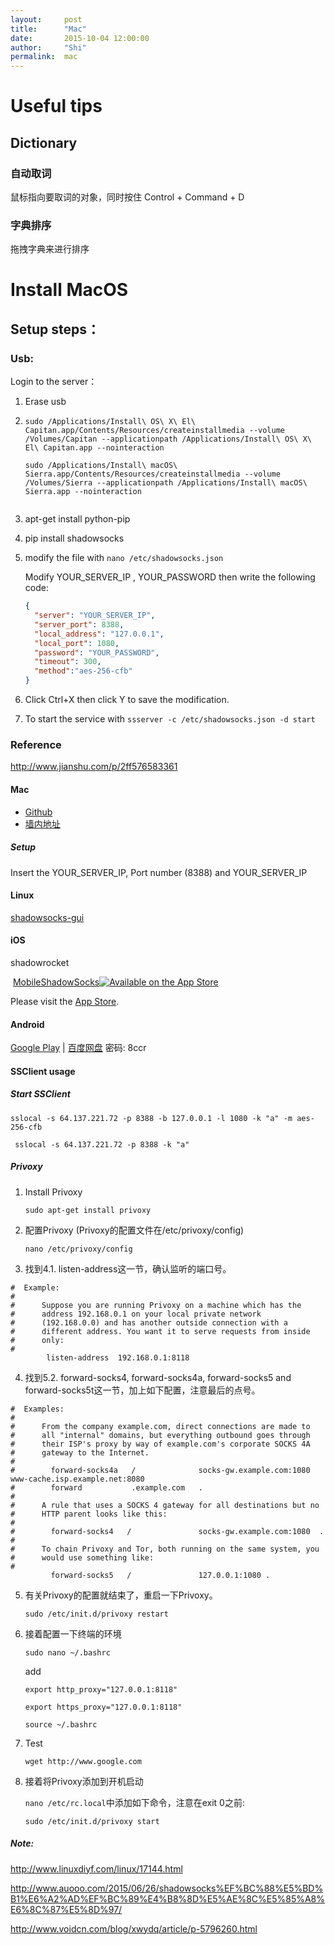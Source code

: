 ```yaml
---
layout:     post
title:      "Mac"
date:       2015-10-04 12:00:00
author:     "Shi"
permalink:  mac
---
```


# Useful tips

## Dictionary

### 自动取词

鼠标指向要取词的对象，同时按住 Control + Command + D

### 字典排序

拖拽字典来进行排序



# Install MacOS 

## Setup steps：

### Usb:

Login to the server：

1. Erase usb

2. ```
   sudo /Applications/Install\ OS\ X\ El\ Capitan.app/Contents/Resources/createinstallmedia --volume /Volumes/Capitan --applicationpath /Applications/Install\ OS\ X\ El\ Capitan.app --nointeraction

   sudo /Applications/Install\ macOS\ Sierra.app/Contents/Resources/createinstallmedia --volume /Volumes/Sierra --applicationpath /Applications/Install\ macOS\ Sierra.app --nointeraction
   ```


   ```

3. apt-get install python-pip

4. pip install shadowsocks

5. modify the file with `nano /etc/shadowsocks.json`

   Modify YOUR_SERVER_IP , YOUR_PASSWORD then write the following code:

   ```json
   {
     "server": "YOUR_SERVER_IP",
     "server_port": 8388,  
     "local_address": "127.0.0.1",  
     "local_port": 1080,  
     "password": "YOUR_PASSWORD",
     "timeout": 300,  
     "method":"aes-256-cfb"
   }
   ```

6. Click Ctrl+X then click Y to save the modification.

7. To start the service with `ssserver -c /etc/shadowsocks.json -d start `

### Reference

http://www.jianshu.com/p/2ff576583361





#### Mac

- [Github](https://github.com/shadowsocks/shadowsocks-iOS/releases)
- [墙内地址](http://getchrome.sinaapp.com/)

##### Setup

Insert the YOUR_SERVER_IP, Port number (8388) and YOUR_SERVER_IP

#### Linux 

[shadowsocks-gui](https://github.com/shadowsocks/shadowsocks-gui)

#### iOS

shadowrocket

 [MobileShadowSocks](https://github.com/shadowsocks/shadowsocks-iOS/tree/master)[![Available on the App Store](https://camo.githubusercontent.com/32145ebda8f8af17efbc9e2f411d0995416d97ea/68747470733a2f2f7261772e6769746875622e636f6d2f736861646f77736f636b732f736861646f77736f636b732d694f532f6d61737465722f61707073746f72652e706e67)](https://itunes.apple.com/us/app/shadowsocks/id665729974?ls=1&mt=8)

Please visit the [App Store](https://itunes.apple.com/us/app/shadowsocks/id665729974?ls=1&mt=8).

#### Android

[Google Play](https://play.google.com/store/apps/details?id=com.github.shadowsocks) | [百度网盘](http://pan.baidu.com/s/1kTIdvV5) 密码: 8ccr

#### SSClient usage

##### Start SSClient

`sslocal -s 64.137.221.72 -p 8388 -b 127.0.0.1 -l 1080 -k "a" -m aes-256-cfb`

` sslocal -s 64.137.221.72 -p 8388 -k "a"`

##### Privoxy

1. Install Privoxy

   `sudo apt-get install privoxy`

2. 配置Privoxy (Privoxy的配置文件在/etc/privoxy/config)

   `nano /etc/privoxy/config` 

3. 找到4.1. listen-address这一节，确认监听的端口号。

```
#  Example:
#
#      Suppose you are running Privoxy on a machine which has the
#      address 192.168.0.1 on your local private network
#      (192.168.0.0) and has another outside connection with a
#      different address. You want it to serve requests from inside
#      only:
#      
        listen-address  192.168.0.1:8118
```

4. 找到5.2. forward-socks4, forward-socks4a, forward-socks5 and forward-socks5t这一节，加上如下配置，注意最后的点号。

```
#  Examples:
#  
#      From the company example.com, direct connections are made to
#      all "internal" domains, but everything outbound goes through
#      their ISP's proxy by way of example.com's corporate SOCKS 4A
#      gateway to the Internet.
#  
#        forward-socks4a   /              socks-gw.example.com:1080  www-cache.isp.example.net:8080
#        forward           .example.com   .
#      
#      A rule that uses a SOCKS 4 gateway for all destinations but no
#      HTTP parent looks like this:
#
#        forward-socks4   /               socks-gw.example.com:1080  .
#      
#      To chain Privoxy and Tor, both running on the same system, you
#      would use something like:
#
         forward-socks5   /               127.0.0.1:1080 .

```

5. 有关Privoxy的配置就结束了，重启一下Privoxy。

   `sudo /etc/init.d/privoxy restart`

6. 接着配置一下终端的环境

   `sudo nano ~/.bashrc`

   add

   `export http_proxy="127.0.0.1:8118"`

   `export https_proxy="127.0.0.1:8118"`

   `source ~/.bashrc`

7. Test

   `wget http://www.google.com`

8. 接着将Privoxy添加到开机启动

   `nano /etc/rc.local`中添加如下命令，注意在exit 0之前:

   `sudo /etc/init.d/privoxy start`

##### Note:

http://www.linuxdiyf.com/linux/17144.html

http://www.auooo.com/2015/06/26/shadowsocks%EF%BC%88%E5%BD%B1%E6%A2%AD%EF%BC%89%E4%B8%8D%E5%AE%8C%E5%85%A8%E6%8C%87%E5%8D%97/

http://www.voidcn.com/blog/xwydq/article/p-5796260.html
